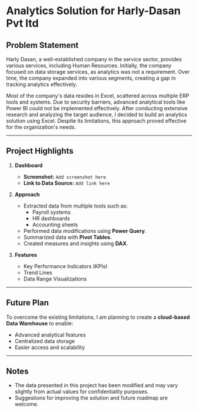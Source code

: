 # Analytics Solution for Harly-Dasan Pvt ltd

## Problem Statement
Harly Dasan, a well-established company in the service sector, provides various services, including Human Resources. Initially, the company focused on data storage services, as analytics was not a requirement. Over time, the company expanded into various segments, creating a gap in tracking analytics effectively.

Most of the company's data resides in Excel, scattered across multiple ERP tools and systems. Due to security barriers, advanced analytical tools like Power BI could not be implemented effectively. After conducting extensive research and analyzing the target audience, I decided to build an analytics solution using Excel. Despite its limitations, this approach proved effective for the organization's needs.

---

## Project Highlights
1. **Dashboard**
   - **Screenshot:** `Add screenshot here`
   - **Link to Data Source:** `Add link here`

2. **Approach**
   - Extracted data from multiple tools such as:
     - Payroll systems
     - HR dashboards
     - Accounting sheets
   - Performed data modifications using **Power Query**.
   - Summarized data with **Pivot Tables**.
   - Created measures and insights using **DAX**.

3. **Features**
   - Key Performance Indicators (KPIs)
   - Trend Lines
   - Data Range Visualizations

---

## Future Plan
To overcome the existing limitations, I am planning to create a **cloud-based Data Warehouse** to enable:
- Advanced analytical features
- Centralized data storage
- Easier access and scalability

---

## Notes
- The data presented in this project has been modified and may vary slightly from actual values for confidentiality purposes.
- Suggestions for improving the solution and future roadmap are welcome.

